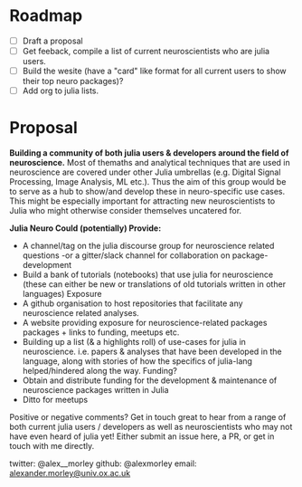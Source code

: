 # Roadmap
- [ ] Draft a proposal
- [ ] Get feeback, compile a list of current neuroscientists who are julia users.
- [ ] Build the wesite (have a "card" like format for all current users to show their top neuro packages)?
- [ ] Add org to julia lists.

# Proposal
**Building a community of both julia users & developers around the field of neuroscience.**
Most of themaths and analytical techniques that are used in neuroscience are covered under other Julia umbrellas (e.g. Digital Signal Processing, Image Analysis, ML etc.). Thus the aim of this group would be to serve as a hub to show/and develop these in neuro-specific use cases. This might be especially important for attracting new neuroscientists to Julia who might otherwise consider themselves uncatered for. 

**Julia Neuro Could (potentially) Provide:**
  - A channel/tag on the julia discourse group for neuroscience related questions
    -or a gitter/slack channel for collaboration on package-development
  - Build a bank of tutorials (notebooks) that use julia for neuroscience (these can either be new or translations of old tutorials written in other languages)
Exposure
  - A github organisation to host repositories that facilitate any neuroscience related analyses.
  - A website providing exposure for neuroscience-related packages packages + links to funding, meetups etc.
  - Building up a list (& a highlights roll) of use-cases for julia in neuroscience. i.e. papers & analyses that have been developed in the language, along with stories of how the specifics of julia-lang helped/hindered along the way.
Funding?
   - Obtain and distribute funding for the development & maintenance of neuroscience packages written in Julia
   - Ditto for meetups


Positive or negative comments? Get in touch great to hear from a range of both current julia users / developers as well as neuroscientists who may not have even heard of julia yet! Either submit an issue here, a PR, or get in touch with me directly.

twitter: @alex__morley
github: @alexmorley
email: alexander.morley@univ.ox.ac.uk
